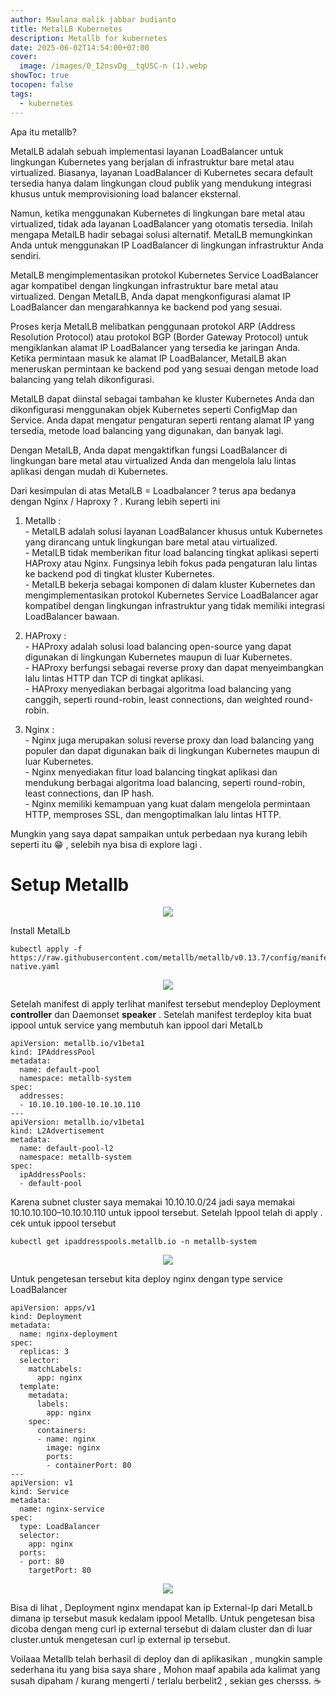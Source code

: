 ```yaml
---
author: Maulana malik jabbar budianto
title: MetalLB Kubernetes
description: Metallb for kubernetes
date: 2025-06-02T14:54:00+07:00
cover:
  image: /images/0_I2nsvDg__tgUSC-n (1).webp
showToc: true
tocopen: false
tags:
  - kubernetes
---
```

Apa itu metallb?

MetalLB adalah sebuah implementasi layanan LoadBalancer untuk lingkungan Kubernetes yang berjalan di infrastruktur bare metal atau virtualized. Biasanya, layanan LoadBalancer di Kubernetes secara default tersedia hanya dalam lingkungan cloud publik yang mendukung integrasi khusus untuk memprovisioning load balancer eksternal.

Namun, ketika menggunakan Kubernetes di lingkungan bare metal atau virtualized, tidak ada layanan LoadBalancer yang otomatis tersedia. Inilah mengapa MetalLB hadir sebagai solusi alternatif. MetalLB memungkinkan Anda untuk menggunakan IP LoadBalancer di lingkungan infrastruktur Anda sendiri.

MetalLB mengimplementasikan protokol Kubernetes Service LoadBalancer agar kompatibel dengan lingkungan infrastruktur bare metal atau virtualized. Dengan MetalLB, Anda dapat mengkonfigurasi alamat IP LoadBalancer dan mengarahkannya ke backend pod yang sesuai.

Proses kerja MetalLB melibatkan penggunaan protokol ARP (Address Resolution Protocol) atau protokol BGP (Border Gateway Protocol) untuk mengiklankan alamat IP LoadBalancer yang tersedia ke jaringan Anda. Ketika permintaan masuk ke alamat IP LoadBalancer, MetalLB akan meneruskan permintaan ke backend pod yang sesuai dengan metode load balancing yang telah dikonfigurasi.

MetalLB dapat diinstal sebagai tambahan ke kluster Kubernetes Anda dan dikonfigurasi menggunakan objek Kubernetes seperti ConfigMap dan Service. Anda dapat mengatur pengaturan seperti rentang alamat IP yang tersedia, metode load balancing yang digunakan, dan banyak lagi.

Dengan MetalLB, Anda dapat mengaktifkan fungsi LoadBalancer di lingkungan bare metal atau virtualized Anda dan mengelola lalu lintas aplikasi dengan mudah di Kubernetes.

Dari kesimpulan di atas MetalLB = Loadbalancer ? terus apa bedanya dengan Nginx / Haproxy ? . Kurang lebih seperti ini

1.  Metallb :  
    \- MetalLB adalah solusi layanan LoadBalancer khusus untuk Kubernetes yang dirancang untuk lingkungan bare metal atau virtualized.  
    \- MetalLB tidak memberikan fitur load balancing tingkat aplikasi seperti HAProxy atau Nginx. Fungsinya lebih fokus pada pengaturan lalu lintas ke backend pod di tingkat kluster Kubernetes.  
    \- MetalLB bekerja sebagai komponen di dalam kluster Kubernetes dan mengimplementasikan protokol Kubernetes Service LoadBalancer agar kompatibel dengan lingkungan infrastruktur yang tidak memiliki integrasi LoadBalancer bawaan.
    
2.  HAProxy :  
    \- HAProxy adalah solusi load balancing open-source yang dapat digunakan di lingkungan Kubernetes maupun di luar Kubernetes.  
    \- HAProxy berfungsi sebagai reverse proxy dan dapat menyeimbangkan lalu lintas HTTP dan TCP di tingkat aplikasi.  
    \- HAProxy menyediakan berbagai algoritma load balancing yang canggih, seperti round-robin, least connections, dan weighted round-robin.
    
3.  Nginx :  
    \- Nginx juga merupakan solusi reverse proxy dan load balancing yang populer dan dapat digunakan baik di lingkungan Kubernetes maupun di luar Kubernetes.  
    \- Nginx menyediakan fitur load balancing tingkat aplikasi dan mendukung berbagai algoritma load balancing, seperti round-robin, least connections, dan IP hash.  
    \- Nginx memiliki kemampuan yang kuat dalam mengelola permintaan HTTP, memproses SSL, dan mengoptimalkan lalu lintas HTTP.
    

Mungkin yang saya dapat sampaikan untuk perbedaan nya kurang lebih seperti itu 😁 , selebih nya bisa di explore lagi .

# **Setup Metallb**

<p style="text-align: center"><img src="/images/1_QdghPVDddEn9YMRMR__QHw.webp"></p>

Install MetalLb

```
kubectl apply -f https://raw.githubusercontent.com/metallb/metallb/v0.13.7/config/manifests/metallb-native.yaml
```

<p style="text-align: center"><img src="/images/1_5YcrgGl8Upt5NlcOT1O7TA.webp"></p>

Setelah manifest di apply terlihat manifest tersebut mendeploy Deployment **controller** dan Daemonset **speaker** . Setelah manifest terdeploy kita buat ippool untuk service yang membutuh kan ippool dari MetalLb

```
apiVersion: metallb.io/v1beta1
kind: IPAddressPool
metadata:
  name: default-pool
  namespace: metallb-system
spec:
  addresses:
  - 10.10.10.100-10.10.10.110
---
apiVersion: metallb.io/v1beta1
kind: L2Advertisement
metadata:
  name: default-pool-l2
  namespace: metallb-system
spec:
  ipAddressPools:
  - default-pool
```

Karena subnet cluster saya memakai 10.10.10.0/24 jadi saya memakai 10.10.10.100–10.10.10.110 untuk ippool tersebut. Setelah Ippool telah di apply . cek untuk ippool tersebut

```
kubectl get ipaddresspools.metallb.io -n metallb-system
```

<p style="text-align: center"><img src="/images/1_IL_CI2JVi0RFYpht7JAj7A.webp"></p>

Untuk pengetesan tersebut kita deploy nginx dengan type service LoadBalancer

```
apiVersion: apps/v1
kind: Deployment
metadata:
  name: nginx-deployment
spec:
  replicas: 3
  selector:
    matchLabels:
      app: nginx
  template:
    metadata:
      labels:
        app: nginx
    spec:
      containers:
      - name: nginx
        image: nginx
        ports:
        - containerPort: 80
---
apiVersion: v1
kind: Service
metadata:
  name: nginx-service
spec:
  type: LoadBalancer
  selector:
    app: nginx
  ports:
  - port: 80
    targetPort: 80
```

<p style="text-align: center"><img src="/images/1_WF-Tf5-F_3Y-ShlAkLJJ9w.webp"></p>

Bisa di lihat , Deployment nginx mendapat kan ip External-Ip dari MetalLb dimana ip tersebut masuk kedalam ippool Metallb. Untuk pengetesan bisa dicoba dengan meng curl ip external tersebut di dalam cluster dan di luar cluster.untuk mengetesan curl ip external ip tersebut.

Voilaaa Metallb telah berhasil di deploy dan di aplikasikan , mungkin sample sederhana itu yang bisa saya share , Mohon maaf apabila ada kalimat yang susah dipaham / kurang mengerti / terlalu berbelit2 , sekian ges chersss. ☕